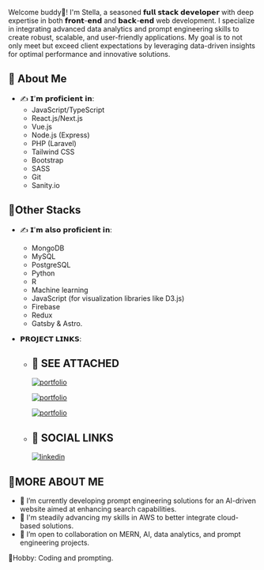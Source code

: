  Welcome buddy👋! I'm Stella, a seasoned 𝗳𝘂𝗹𝗹 𝘀𝘁𝗮𝗰𝗸 𝗱𝗲𝘃𝗲𝗹𝗼𝗽𝗲𝗿 with deep expertise in both 𝗳𝗿𝗼𝗻𝘁-𝗲𝗻𝗱 and 𝗯𝗮𝗰𝗸-𝗲𝗻𝗱 web development. I specialize in integrating advanced data analytics and prompt engineering skills to create robust, scalable, and user-friendly applications. My goal is to not only meet but exceed client expectations by leveraging data-driven insights for optimal performance and innovative solutions. 

## 🚀 About Me
- ✍️ 𝗜'𝗺 𝗽𝗿𝗼𝗳𝗶𝗰𝗶𝗲𝗻𝘁 𝗶𝗻:
    * JavaScript/TypeScript
    * React.js/Next.js
    * Vue.js
    * Node.js (Express)
    * PHP (Laravel)
    * Tailwind CSS
    * Bootstrap
    * SASS
    * Git
    * Sanity.io

## 🚀Other Stacks
- ✍️ 𝗜'𝗺 𝗮𝗹𝘀𝗼 𝗽𝗿𝗼𝗳𝗶𝗰𝗶𝗲𝗻𝘁 𝗶𝗻:
    * MongoDB
    * MySQL
    * PostgreSQL
    * Python
    * R
    * Machine learning
    * JavaScript (for visualization libraries like D3.js)
    * Firebase
    * Redux
    * Gatsby & Astro.

- 𝗣𝗥𝗢𝗝𝗘𝗖𝗧 𝗟𝗜𝗡𝗞𝗦:
    - ## 🔗 SEE ATTACHED
      [![portfolio](https://img.shields.io/badge/Dev_Resume-000?style=for-the-badge&logo=ko-fi&logoColor=white)](https://github.com/stellaCoder1/DevResumeBuilder.git)
    
      [![portfolio](https://img.shields.io/badge/Airbnb_Hub-000?style=for-the-badge&logo=ko-fi&logoColor=white)](https://github.com/stellaCoder1/Online-Marketplace.git)

      [![portfolio](https://img.shields.io/badge/Corrosion-000?style=for-the-badge&logo=ko-fi&logoColor=white)](https://github.com/stellaCoder1/CorrosionInspection.git)

    - ## 🔗 SOCIAL LINKS
      [![linkedin](https://img.shields.io/badge/linkedin-0A66C2?style=for-the-badge&logo=linkedin&logoColor=white)](https://www.linkedin.com/in)

## 🚀MORE ABOUT ME
- 🔭 I’m currently developing prompt engineering solutions for an AI-driven website aimed at enhancing search capabilities.
- 🌱 I'm steadily advancing my skills in AWS to better integrate cloud-based solutions.
- 👯 I’m open to collaboration on MERN, AI, data analytics, and prompt engineering projects.

🎉Hobby: Coding and prompting.